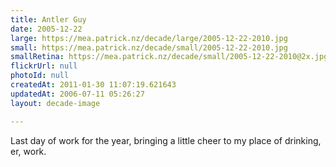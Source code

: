 ```yaml
---
title: Antler Guy
date: 2005-12-22
large: https://mea.patrick.nz/decade/large/2005-12-22-2010.jpg
small: https://mea.patrick.nz/decade/small/2005-12-22-2010.jpg
smallRetina: https://mea.patrick.nz/decade/small/2005-12-22-2010@2x.jpg
flickrUrl: null
photoId: null
createdAt: 2011-01-30 11:07:19.621643
updatedAt: 2006-07-11 05:26:27
layout: decade-image

---
```

Last day of work for the year, bringing a little cheer to my place of drinking, er, work.
